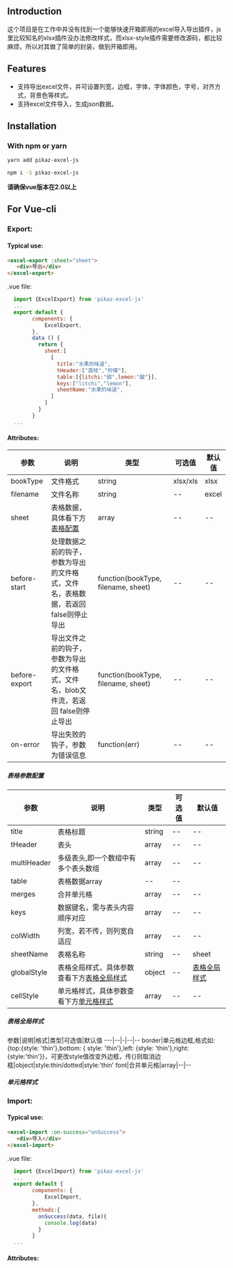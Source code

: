 <!--
 * @Author: zouzheng
 * @Date: 2020-04-30 11:23:12
 * @LastEditors: zouzheng
 * @LastEditTime: 2020-05-07 13:46:29
 * @Description: 这是XXX组件（页面）
 -->
## Introduction

这个项目是在工作中并没有找到一个能够快速开箱即用的excel导入导出插件，js里比较知名的xlsx插件没办法修改样式，而xlsx-style插件需要修改源码，都比较麻烦，所以对其做了简单的封装，做到开箱即用。

## Features

* 支持导出excel文件，并可设置列宽，边框，字体，字体颜色，字号，对齐方式，背景色等样式。
* 支持excel文件导入，生成json数据。

## Installation

### With npm or yarn 

```bash
yarn add pikaz-excel-js

npm i -S pikaz-excel-js
```

**请确保vue版本在2.0以上**

## For Vue-cli

### Export:

#### Typical use:
``` html
<excel-export :sheet="sheet">
   <div>导出</div>
</excel-export>
```
.vue file:
``` js
  import {ExcelExport} from 'pikaz-excel-js'
  ...
  export default {
        components: {
            ExcelExport,
        },
        data () {
          return {
            sheet:[
              [
                title:"水果的味道",
                tHeader:["荔枝","柠檬"],
                table:[{litchi:"甜",lemon:"酸"}],
                keys:["litchi","lemon"],
                sheetName:"水果的味道",
              ]
            ]
          }
        }
  ...
```
#### Attributes:
参数|说明|类型|可选值|默认值
-|-|-|-|-
bookType|文件格式|string|xlsx/xls|xlsx
filename|文件名称|string|--|excel
sheet|表格数据，具体看下方[表格配置](#table-setting)|array|--|--
before-start|处理数据之前的钩子，参数为导出的文件格式，文件名，表格数据，若返回 false则停止导出|function(bookType, filename, sheet)|--|--
before-export|导出文件之前的钩子，参数为导出的文件格式，文件名，blob文件流，若返回 false则停止导出|function(bookType, filename, sheet)|--|--
on-error|导出失败的钩子，参数为错误信息|function(err)|--|--

<h5 id="table-setting">表格参数配置</h5>

参数|说明|类型|可选值|默认值
-|-|-|-|-
title|表格标题|string|--|--
tHeader|表头|array|--|--
multiHeader|多级表头,即一个数组中有多个表头数组|array|--|--
table|表格数据array|--|--
merges|合并单元格|array|--|--
keys|数据键名，需与表头内容顺序对应|array|--|--
colWidth|列宽，若不传，则列宽自适应|array|--|--
sheetName|表格名称|string|--|sheet
globalStyle|表格全局样式，具体参数查看下方[表格全局样式](#global-style)|object|--|[表格全局样式](#global-style)
cellStyle|单元格样式，具体参数查看下方[单元格样式](#cell-style)|array|--|--

<h5 id="global-style">表格全局样式</h5>

参数|说明|格式|类型|可选值|默认值
---|--|-|--|--
border|单元格边框,格式如:{top:{style: 'thin'},bottom: {
style: 'thin'},left: {style: 'thin'},right:{style:'thin'}}，可更改style值改变外边框，传{}则取消边框|object|style:thin/dotted|style:'thin'
font|合并单元格|array|--|--



<h5 id="cell-style">单元格样式</h5>

### Import:

#### Typical use:
``` html
<excel-import :on-success="onSuccess">
   <div>导入</div>
</excel-import>
```
.vue file:
``` js
  import {ExcelImport} from 'pikaz-excel-js'
  ...
  export default {
        components: {
            ExcelImport,
        },
        methods:{
          onSuccess(data, file){
            console.log(data)
          }
        }
  ...
```

#### Attributes:
